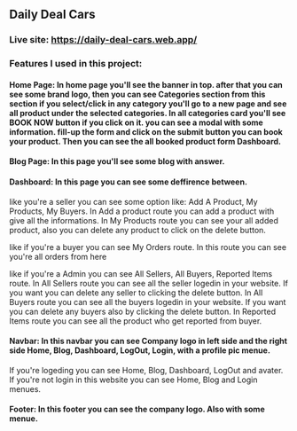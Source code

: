 ## Daily Deal Cars

### Live site:  https://daily-deal-cars.web.app/

### Features I used in this project: 
#### Home Page: In home page you'll see the banner in top. after that you can see some brand logo, then you can see Categories section from this section if you select/click in any category you'll go to a new page and see all product under the selected categories. In all categories card you'll see BOOK NOW button if you click on it. you can see a modal with some information. fill-up the form and click on the submit button you can book your product. Then you can see the all booked product form Dashboard.

#### Blog Page: In this page you'll see some blog with answer.

#### Dashboard: In this page you can see some deffirence between. 

like you're a seller you can see some option like: Add A Product, My Products, My Buyers.
In Add a product route you can add a product with give all the informations. 
In My Products route you can see your all added product, also you can delete any product to click on the delete button.

like if you're a buyer you can see My Orders route. 
In this route you can see you're all orders from here

like if you're a Admin you can see All Sellers, All Buyers, Reported Items route.
In All Sellers route you can see all the seller logedin in your website. If you want you can delete any seller to clicking the delete button.
In All Buyers route you can see all the buyers logedin in your website. If you want you can delete any buyers also by clicking the delete button.
In Reported Items route you can see all the product who get reported from buyer.

#### Navbar: In this navbar you can see Company logo in left side and the right side Home, Blog, Dashboard, LogOut, Login, with a profile pic menue.
If you're logeding you can see Home, Blog, Dashboard, LogOut and avater.
If you're not login in this website you can see Home, Blog and Login menues.

#### Footer: In this footer you can see the company logo. Also with some menue.
